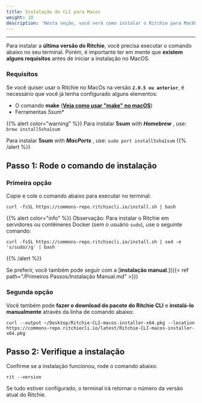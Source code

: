 ```yaml
---
title: Instalação do CLI para Macos
weight: 10
description: 'Nesta seção, você verá como instalar o Ritchie para MacOs.'
---
```


---

Para instalar a **última versão do Ritchie**, você precisa executar o comando abaixo no seu terminal. Porém, é importante ter em mente que **existem alguns requisitos** antes de iniciar a instalação no MacOS.

### **Requisitos**

Se você quiser usar o Ritchie no MacOs na versão **`2.0.5 ou anterior`**, é necessário que você já tenha configurado alguns elementos:

* O comando **make** \([**Veja como usar "make" no macOS**](https://stackoverflow.com/questions/1469994/using-make-on-os-x)\)
* Ferramentas *5sum**

{{% alert color="warning" %}}
Para instalar **5sum** with _**Homebrew**_ , use: `brew install5sha1sum`

Para instalar **5sum** with _**MacPorts**_ , use: `sudo port install5sha1sum`
{{% /alert %}}

## Passo 1: Rode o comando de instalação

### Primeira opção

Copie e cole o comando abaixo para executar no terminal: 

```text
curl -fsSL https://commons-repo.ritchiecli.io/install.sh | bash
```

{{% alert color="info" %}}
Observação: Para instalar o Ritchie em servidores ou contêineres Docker (sem o usuário `sudo`), use o seguinte comando:

```text
curl -fsSL https://commons-repo.ritchiecli.io/install.sh | sed -e 's/sudo//g' | bash
```
{{% /alert %}}

Se preferir, você também pode seguir com a [**instalação manual**.]({{< ref path="/Primeiros Passos/Instalação Manual.md" >}})
### Segunda opção

Você também pode **fazer o  download do pacote do Ritchie CLI** e **instalá-lo manualmente** através da linha de comando abaixo: 

```text
curl --output ~/Desktop/Ritchie-CLI-macos-installer-x64.pkg --location https://commons-repo.ritchiecli.io/latest/Ritchie-CLI-macos-installer-x64.pkg
```

## Passo 2: Verifique a instalação

Confirme se a instalação funcionou, rode o comando abaixo:

```text
rit --version
```

Se tudo estiver configurado, o terminal irá retornar o número da versão atual do Ritchie.
